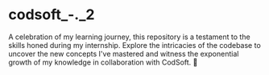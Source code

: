 # codsoft_-._2
A celebration of my learning journey, this repository is a testament to the skills honed during my internship. Explore the intricacies of the codebase to uncover the new concepts I've mastered and witness the exponential growth of my knowledge in collaboration with CodSoft. 🌱
